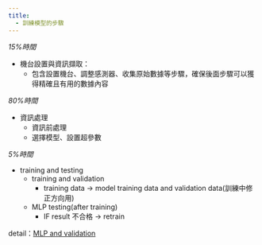 ```yaml
---
title:
  - 訓練模型的步驟
---
```

*15%時間*
- 機台設置與資訊擷取：
	- 包含設置機台、調整感測器、收集原始數據等步驟，確保後面步驟可以獲得精確且有用的數據內容

*80%時間*
- 資訊處理
	- 資訊前處理
	- 選擇模型、設置超參數

*5%時間*
- training and testing
	- training and validation
		- training data $\to$ model training data and validation data(訓練中修正方向用)
	- MLP testing(after training)
		- IF result 不合格 $\to$ retrain

detail：[MLP and validation](MLP_and_validation.md)